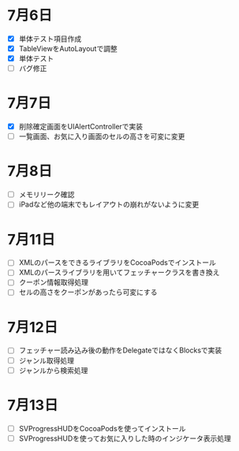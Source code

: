 # 7月6日  
- [x] 単体テスト項目作成  
- [x] TableViewをAutoLayoutで調整   
- [x] 単体テスト  
- [ ] バグ修正  
  
# 7月7日 
- [x] 削除確定画面をUIAlertControllerで実装  
- [ ] 一覧画面、お気に入り画面のセルの高さを可変に変更 
  
# 7月8日  
- [ ] メモリリーク確認  
- [ ] iPadなど他の端末でもレイアウトの崩れがないように変更  
  
# 7月11日  
- [ ] XMLのパースをできるライブラリをCocoaPodsでインストール  
- [ ] XMLのパースライブラリを用いてフェッチャークラスを書き換え  
- [ ] クーポン情報取得処理  
- [ ] セルの高さをクーポンがあったら可変にする  
  
# 7月12日  
- [ ] フェッチャー読み込み後の動作をDelegateではなくBlocksで実装  
- [ ] ジャンル取得処理  
- [ ] ジャンルから検索処理  
  
# 7月13日  
- [ ] SVProgressHUDをCocoaPodsを使ってインストール 
- [ ] SVProgressHUDを使ってお気に入りした時のインジケータ表示処理  